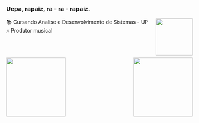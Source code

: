 ### Uepa, rapaiz, ra - ra - rapaiz.
<a href="https://www.linkedin.com/in/alexandre-philippus-neto-a665611a4/" target="_blank"><img align="right" height="100em" src="https://cdn-icons-png.flaticon.com/512/1383/1383262.png" target="_blank"></a>
📚 Cursando Analise e Desenvolvimento de Sistemas - UP   <br>
🎶 Produtor musical                                     

##
<br><br>
<img align="right" height="160em" src="https://i.gifer.com/origin/90/90eb338d73458490efb0c1df1b696098.gif"/>
<img height="160em" src="https://github-readme-stats.vercel.app/api/top-langs/?username=nethobr&layout=compact&langs_count=7&theme=dark"/>



